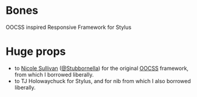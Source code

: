 # Bones

OOCSS inspired Responsive Framework for Stylus

# Huge props
* to [Nicole Sullivan](http://www.stubbornella.org/) ([@Stubbornella](https://twitter.com/#!/stubbornella)) for the original [OOCSS](http://oocss.org/) framework, from which I borrowed liberally.
* to TJ Holowaychuck for Stylus, and for nib from which I also borrowed liberally.
